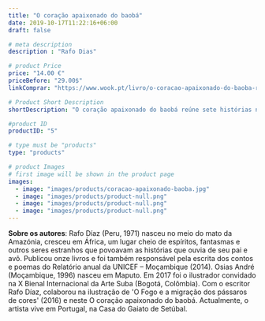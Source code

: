 ```yaml
---
title: "O coração apaixonado do baobá"
date: 2019-10-17T11:22:16+06:00
draft: false

# meta description
description : "Rafo Dias"

# product Price
price: "14.00 €"
priceBefore: "29.00$"
linkComprar: "https://www.wook.pt/livro/o-coracao-apaixonado-do-baoba-rafo-diaz/21608799"

# Product Short Description
shortDescription: "O coração apaixonado do baobá reúne sete histórias narradas pelo escritor peruano Rafo Díaz e ilustradas pelo artista moçambicano Osias André. Os contos são inspirados nos inúmeros mitos africanos sobre a árvore do baobá, também chamada de embondeiro, uma árvore gigante, sagrada, lendária e secular, cercada de mistérios e muita magia."

#product ID
productID: "5"

# type must be "products"
type: "products"

# product Images
# first image will be shown in the product page
images:
  - image: "images/products/coracao-apaixonado-baoba.jpg"
  - image: "images/products/product-null.png"
  - image: "images/products/product-null.png"
  - image: "images/products/product-null.png"
---
```


**Sobre os autores**: Rafo Díaz (Peru, 1971) nasceu no meio do mato da Amazónia, cresceu em África, um lugar cheio de espíritos, fantasmas e outros seres estranhos que povoavam as histórias que ouvia de seu pai e avô. Publicou onze livros e foi também responsável pela escrita dos contos e poemas do Relatório anual da UNICEF – Moçambique (2014). Osias André (Moçambique, 1996) nasceu em Maputo. Em 2017 foi o ilustrador convidado na X Bienal Internacional da Arte Suba (Bogotá, Colômbia). Com o escritor Rafo Díaz, colaborou na ilustração de 'O Fogo e a migração dos pássaros de cores' (2016) e neste O coração apaixonado do baobá. Actualmente, o artista vive em Portugal, na Casa do Gaiato de Setúbal.